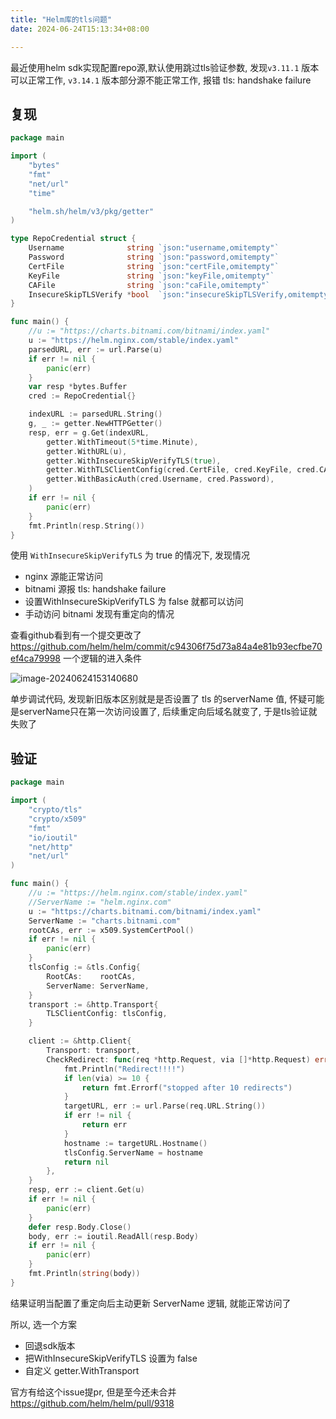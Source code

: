 ```yaml
---
title: "Helm库的tls问题"
date: 2024-06-24T15:13:34+08:00

---
```


最近使用helm sdk实现配置repo源,默认使用跳过tls验证参数,  发现`v3.11.1` 版本可以正常工作, `v3.14.1` 版本部分源不能正常工作, 报错 tls: handshake failure

## 复现

```go
package main

import (
	"bytes"
	"fmt"
	"net/url"
	"time"

	"helm.sh/helm/v3/pkg/getter"
)

type RepoCredential struct {
	Username              string `json:"username,omitempty"`
	Password              string `json:"password,omitempty"`
	CertFile              string `json:"certFile,omitempty"`
	KeyFile               string `json:"keyFile,omitempty"`
	CAFile                string `json:"caFile,omitempty"`
	InsecureSkipTLSVerify *bool  `json:"insecureSkipTLSVerify,omitempty"`
}

func main() {
	//u := "https://charts.bitnami.com/bitnami/index.yaml"
	u := "https://helm.nginx.com/stable/index.yaml"
	parsedURL, err := url.Parse(u)
	if err != nil {
		panic(err)
	}
	var resp *bytes.Buffer
	cred := RepoCredential{}

	indexURL := parsedURL.String()
	g, _ := getter.NewHTTPGetter()
	resp, err = g.Get(indexURL,
		getter.WithTimeout(5*time.Minute),
		getter.WithURL(u),
		getter.WithInsecureSkipVerifyTLS(true),
		getter.WithTLSClientConfig(cred.CertFile, cred.KeyFile, cred.CAFile),
		getter.WithBasicAuth(cred.Username, cred.Password),
	)
	if err != nil {
		panic(err)
	}
	fmt.Println(resp.String())
}
```

使用 `WithInsecureSkipVerifyTLS` 为 true 的情况下, 发现情况

- nginx 源能正常访问
- bitnami 源报 tls: handshake failure
- 设置WithInsecureSkipVerifyTLS 为 false 就都可以访问
- 手动访问 bitnami 发现有重定向的情况

查看github看到有一个提交更改了 https://github.com/helm/helm/commit/c94306f75d73a84a4e81b93ecfbe70ef4ca79998 一个逻辑的进入条件

![image-20240624153140680](http://inksnw.asuscomm.com:3001/blog/helm库的tls问题_2db07e7baaf2681d1582b4a2b26ede9b.png)

单步调试代码, 发现新旧版本区别就是是否设置了 tls 的serverName 值, 怀疑可能是serverName只在第一次访问设置了, 后续重定向后域名就变了, 于是tls验证就失败了

## 验证

```go
package main

import (
	"crypto/tls"
	"crypto/x509"
	"fmt"
	"io/ioutil"
	"net/http"
	"net/url"
)

func main() {
	//u := "https://helm.nginx.com/stable/index.yaml"
	//ServerName := "helm.nginx.com"
	u := "https://charts.bitnami.com/bitnami/index.yaml"
	ServerName := "charts.bitnami.com"
	rootCAs, err := x509.SystemCertPool()
	if err != nil {
		panic(err)
	}
	tlsConfig := &tls.Config{
		RootCAs:    rootCAs,
		ServerName: ServerName,
	}
	transport := &http.Transport{
		TLSClientConfig: tlsConfig,
	}

	client := &http.Client{
		Transport: transport,
		CheckRedirect: func(req *http.Request, via []*http.Request) error {
			fmt.Println("Redirect!!!!")
			if len(via) >= 10 {
				return fmt.Errorf("stopped after 10 redirects")
			}
			targetURL, err := url.Parse(req.URL.String())
			if err != nil {
				return err
			}
			hostname := targetURL.Hostname()
			tlsConfig.ServerName = hostname
			return nil
		},
	}
	resp, err := client.Get(u)
	if err != nil {
		panic(err)
	}
	defer resp.Body.Close()
	body, err := ioutil.ReadAll(resp.Body)
	if err != nil {
		panic(err)
	}
	fmt.Println(string(body))
}
```

结果证明当配置了重定向后主动更新 ServerName 逻辑, 就能正常访问了

所以, 选一个方案

- 回退sdk版本
- 把WithInsecureSkipVerifyTLS 设置为 false 
- 自定义 getter.WithTransport

官方有给这个issue提pr, 但是至今还未合并 https://github.com/helm/helm/pull/9318

